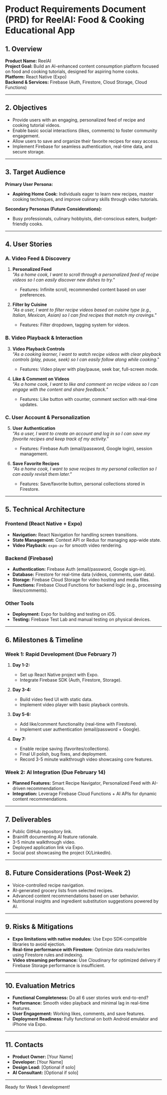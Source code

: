 # **Product Requirements Document (PRD) for ReelAI: Food & Cooking Educational App**

## **1. Overview**

**Product Name:** ReelAI  
**Project Goal:** Build an AI-enhanced content consumption platform focused on food and cooking tutorials, designed for aspiring home cooks.  
**Platform:** React Native (Expo)  
**Backend & Services:** Firebase (Auth, Firestore, Cloud Storage, Cloud Functions)  

---

## **2. Objectives**

- Provide users with an engaging, personalized feed of recipe and cooking tutorial videos.
- Enable basic social interactions (likes, comments) to foster community engagement.
- Allow users to save and organize their favorite recipes for easy access.
- Implement Firebase for seamless authentication, real-time data, and secure storage.

---

## **3. Target Audience**

**Primary User Persona:**  
- **Aspiring Home Cook:** Individuals eager to learn new recipes, master cooking techniques, and improve culinary skills through video tutorials.

**Secondary Personas (Future Considerations):**  
- Busy professionals, culinary hobbyists, diet-conscious eaters, budget-friendly cooks.

---

## **4. User Stories**

### **A. Video Feed & Discovery**

1. **Personalized Feed**  
   *"As a home cook, I want to scroll through a personalized feed of recipe videos so I can easily discover new dishes to try."*  
   - Features: Infinite scroll, recommended content based on user preferences.

2. **Filter by Cuisine**  
   *"As a user, I want to filter recipe videos based on cuisine type (e.g., Italian, Mexican, Asian) so I can find recipes that match my cravings."*  
   - Features: Filter dropdown, tagging system for videos.

### **B. Video Playback & Interaction**

3. **Video Playback Controls**  
   *"As a cooking learner, I want to watch recipe videos with clear playback controls (play, pause, seek) so I can easily follow along while cooking."*  
   - Features: Video player with play/pause, seek bar, full-screen mode.

4. **Like & Comment on Videos**  
   *"As a home cook, I want to like and comment on recipe videos so I can engage with the content and share feedback."*  
   - Features: Like button with counter, comment section with real-time updates.

### **C. User Account & Personalization**

5. **User Authentication**  
   *"As a user, I want to create an account and log in so I can save my favorite recipes and keep track of my activity."*  
   - Features: Firebase Auth (email/password, Google login), session management.

6. **Save Favorite Recipes**  
   *"As a home cook, I want to save recipes to my personal collection so I can easily revisit them later."*  
   - Features: Save/favorite button, personal collections stored in Firestore.

---

## **5. Technical Architecture**

### **Frontend (React Native + Expo)**
- **Navigation:** React Navigation for handling screen transitions.
- **State Management:** Context API or Redux for managing app-wide state.
- **Video Playback:** `expo-av` for smooth video rendering.

### **Backend (Firebase)**
- **Authentication:** Firebase Auth (email/password, Google sign-in).
- **Database:** Firestore for real-time data (videos, comments, user data).
- **Storage:** Firebase Cloud Storage for video hosting and media files.
- **Functions:** Firebase Cloud Functions for backend logic (e.g., processing likes/comments).

### **Other Tools**
- **Deployment:** Expo for building and testing on iOS.
- **Testing:** Firebase Test Lab and manual testing on physical devices.

---

## **6. Milestones & Timeline**

### **Week 1: Rapid Development (Due February 7)**

1. **Day 1-2:**
   - Set up React Native project with Expo.
   - Integrate Firebase SDK (Auth, Firestore, Storage).

2. **Day 3-4:**
   - Build video feed UI with static data.
   - Implement video player with basic playback controls.

3. **Day 5-6:**
   - Add like/comment functionality (real-time with Firestore).
   - Implement user authentication (email/password + Google).

4. **Day 7:**
   - Enable recipe saving (favorites/collections).
   - Final UI polish, bug fixes, and deployment.
   - Record 3-5 minute walkthrough video showcasing core features.

### **Week 2: AI Integration (Due February 14)**
- **Planned Features:** Smart Recipe Navigator, Personalized Feed with AI-driven recommendations.
- **Integration:** Leverage Firebase Cloud Functions + AI APIs for dynamic content recommendations.

---

## **7. Deliverables**
- Public GitHub repository link.
- Brainlift documenting AI feature rationale.
- 3-5 minute walkthrough video.
- Deployed application link via Expo.
- Social post showcasing the project (X/LinkedIn).

---

## **8. Future Considerations (Post-Week 2)**
- Voice-controlled recipe navigation.
- AI-generated grocery lists from selected recipes.
- Advanced content recommendations based on user behavior.
- Nutritional insights and ingredient substitution suggestions powered by AI.

---

## **9. Risks & Mitigations**
- **Expo limitations with native modules:** Use Expo SDK-compatible libraries to avoid ejection.
- **Real-time performance with Firestore:** Optimize data reads/writes using Firestore rules and indexing.
- **Video streaming performance:** Use Cloudinary for optimized delivery if Firebase Storage performance is insufficient.

---

## **10. Evaluation Metrics**
- **Functional Completeness:** Do all 6 user stories work end-to-end?
- **Performance:** Smooth video playback and minimal lag in real-time features.
- **User Engagement:** Working likes, comments, and save features.
- **Deployment Readiness:** Fully functional on both Android emulator and iPhone via Expo.

---

## **11. Contacts**
- **Product Owner:** [Your Name]  
- **Developer:** [Your Name]  
- **Design Lead:** [Optional if solo]  
- **AI Consultant:** [Optional if solo]  

---

Ready for Week 1 development!

